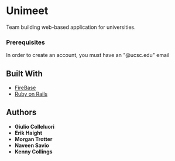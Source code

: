 # Unimeet

Team building web-based application for universities.

### Prerequisites

In order to create an account, you must have an "@ucsc.edu" email

## Built With

* [FireBase](firebase.com)
* [Ruby on Rails](rubyonrails.org)

## Authors

* **Giulio Colleluori**
* **Erik Haight**
* **Morgan Trotter**
* **Naveen Savio**
* **Kenny Collings**
 
